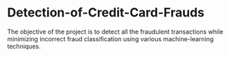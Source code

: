 # Detection-of-Credit-Card-Frauds
The objective of the project is to detect all the fraudulent transactions while minimizing incorrect fraud classification using various machine-learning techniques.
